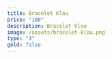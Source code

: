 ```yaml
---
title: Bracelet Klou
price: "100"
description: Bracelet Klou
image: /assets/bracelet-klou.png
type: "3"
gold: false
---
```

